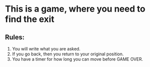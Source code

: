 #  This is a game, where you need to find the exit
## Rules: 
1. You will write what you are asked.
2. If you go back, then you return to your original position.
3. You have a timer for how long you can move before GAME OVER.

